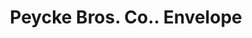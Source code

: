 ---
doi: 10.7916/D83216Z2
date_other: '1890'
date_other_textual: '1890'
form: printed ephemera
genre:
- Envelopes
name:
- Peycke Bros. Co.
object_in_context_url: https://biggert.cul.columbia.edu/items/view/ave_biggert_00765
subject_hierarchical_geographic:
- Omaha, Nebraska, United States
subject_name:
- Peycke Bros. Co.
title: Peycke Bros. Co.. Envelope
sort_title: Peycke Bros. Co.. Envelope
call_number: ave_biggert_00765
coordinates:
- 41.25,-96.0
pid: ave_biggert_00765
identifiers: ave_biggert_00765
thumbnail: https://derivativo-2.library.columbia.edu/iiif/2/ldpd:345308/full/!256,256/0/native.jpg
permalink: "/items/ave_biggert_00765/"
layout: iiif-image-page
---
